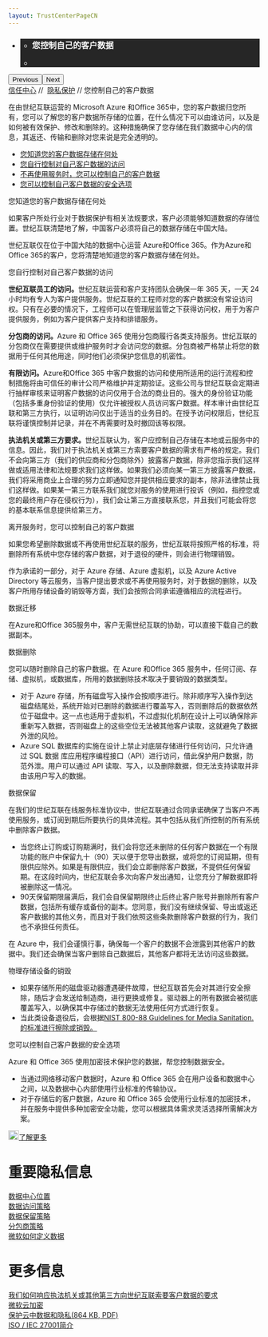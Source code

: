 ```yaml
---
layout: TrustCenterPageCN
---
```

<div class="row-fluid">
   <div class="span">
      <div>
        <div id="HeroWrapper" data-cols="1" data-view1="1" data-view2="1" data-view3="1" data-view4="1" class="row-fluid wider hero grid-container">
            <div class="span bp0-col-1-1 bp1-col-1-1 bp2-col-1-1 bp3-col-1-1">
                <div bi:type="slideshow" class="slideshow slideshow-hero hero" xmlns:bi="urn:schemas-microsoft-com:mscom:bi">
                    <ul bi:type="list" class="slides">
                        <li id="slide-1" bi:index="0" selectBi="">
                            <div class="heroitem light-foreground" bi:type="heroitem">
                                <div class="media" bi:parenttitle="t1">
                                    <a href="" bi:track="False" bi:titleflag="t1" bi:index="0">
                                        <div data-picture="" data-alt="You are in control of your data" data-disable-swap-below="">
                                            <div data-src="https://c.s-microsoft.com/en-us/CMSImages/MS_TrustCenter_Privacy_Header.jpg?version=dc9c5b9b-c334-7922-892a-15c2cd65053d"></div>
                                            <noscript></noscript>
                                        </div>
                                    </a>
                                </div>
                                <div class="text" bi:type="cta">
                                    <div class="text-container">
                                        <div class="box" style="background: rgba(0,0,0,.85); color: #FFFFFF;">
                                            <ul bi:type="list" class="headerCaption subpageHeaderCaption">
                                                <li class="box-title">
                                                    <h3 class="box-title" bi:type="title" bi:title="t1" style="color: #FFFFFF;">您控制自己的客户数据</h3>
                                                </li>
                                                <li class="box-actions box-description"><a target="_self" class="mscom-link" href=""></a></li>
                                            </ul>
                                        </div>
                                    </div>
                                </div>
                            </div>
                        </li>
                    </ul>
                    <div class="navigation international" bi:track="false">
                        <div class="grid-container settop" data-title-text="Go To Slide "></div>
                    </div>
                    <div class="prev-next" bi:track="false"><button class="prev"><span class="icon-left" aria-hidden="true"></span><span class="screen-reader-text">Previous</span></button><button class="next"><span class="icon-right" aria-hidden="true"></span><span class="screen-reader-text">Next</span></button></div>
                    <div id="play-pause" class="play-pause" style="display:none">
                        <div class="pause"><button id="pauseButton" class="pause_button"><span class="icon-pause" aria-hidden="true"></span><span class="screen-reader-text">Pause</span></button></div>
                        <div class="play"><button id="playButton" class="play_button"><span class="icon-play" aria-hidden="true"></span><span class="screen-reader-text">Play</span></button></div>
                    </div>
                </div>
            </div>
        </div>         
        <div id="BreadcrumbWrapper" data-cols="1" data-view1="1" data-view2="1" data-view3="1" data-view4="1" class="row-fluid grid-container mscom-grid-container breadcrumbs">
            <div class="span bp0-col-1-1 bp1-col-1-1 bp2-col-1-1 bp3-col-1-1"><a target="_self" class="mscom-link" href="../default-cn.html">信任中心</a> // 
                <a target="_self" class="mscom-link" href="../privacy/default-cn.html">隐私保护</a> // 您控制自己的客户数据
            </div>
        </div>
        <div id="ContentWrapper" data-cols="2" data-view1="1" data-view2="2" data-view3="2" data-view4="2" class="row-fluid subpageBody">
            <div class="span bp0-col-1-1 bp2-col-2-1 bp3-col-2-1 bp1-col-2-2">
                <p>在由世纪互联运营的 Microsoft Azure 和Office 365中，您的客户数据归您所有，您可以了解您的客户数据所存储的位置，在什么情况下可以由谁访问，以及是如何被有效保护、修改和删除的。这种措施确保了您存储在我们数据中心内的信息，其返还、传输和删除对您来说是完全透明的。
                </p>
                <ul>
                    <li><a target="_self" class="mscom-link" href="#">您知道您的客户数据存储在何处</a></li>
                    <li><a target="_self" class="mscom-link" href="#">您自行控制对自己客户数据的访问</a></li>
                    <li><a target="_self" class="mscom-link" href="#">不再使用服务时，您可以控制自己的客户数据</a></li>
                    <li><a target="_self" class="mscom-link" href="#">您可以控制自己客户数据的安全选项</a></li>
                </ul>
                <label>您知道您的客户数据存储在何处</label>
                <p>如果客户所处行业对于数据保护有相关法规要求，客户必须能够知道数据的存储位置。世纪互联清楚地了解，中国客户必须将自己的数据存储在中国大陆。</p>
                <p>世纪互联仅在位于中国大陆的数据中心运营 Azure和Office 365。作为Azure和Office 365的客户，您将清楚地知道您的客户数据存储在何处。</p>
                <label>您自行控制对自己客户数据的访问</label>
                <p><strong>世纪互联员工的访问。</strong>世纪互联运营和客户支持团队会确保一年 365 天，一天 24 小时均有专人为客户提供服务。世纪互联的工程师对您的客户数据没有常设访问权。只有在必要的情况下，工程师可以在管理层监管之下获得访问权，用于为客户提供服务，例如为客户提供客户支持和排错服务。</p>
                <p><strong>分包商的访问。</strong>Azure 和 Office 365 使用分包商履行各类支持服务。世纪互联的分包商仅在需要提供或维护服务时才会访问您的数据。分包商被严格禁止将您的数据用于任何其他用途，同时他们必须保护您信息的机密性。</p>
                <p><strong>有限访问。</strong>Azure和Office 365 中客户数据的访问和使用所适用的运行流程和控制措施将由可信任的审计公司严格维护并定期验证。这些公司与世纪互联会定期进行抽样审核来证明客户数据的访问仅用于合法的商业目的。强大的身份验证功能（包括多重身份验证的使用）仅允许被授权人员访问客户数据。样本审计由世纪互联和第三方执行，以证明访问仅出于适当的业务目的。在授予访问权限后，世纪互联将谨慎控制并记录，并在不再需要时及时撤回该等权限。</p>
                <p><strong>执法机关或第三方要求。</strong>世纪互联认为，客户应控制自己存储在本地或云服务中的信息。因此，我们对于执法机关或第三方索要客户数据的需求有严格的规定。我们不会向第三方（我们的供应商和分包商除外）披露客户数据，除非您指示我们这样做或适用法律和法规要求我们这样做。如果我们必须向某一第三方披露客户数据，我们将采用商业上合理的努力立即通知您并提供相应要求的副本，除非法律禁止我们这样做。如果某一第三方联系我们就您对服务的使用进行投诉（例如，指控您或您的最终用户存在侵权行为），我们会让第三方直接联系您，并且我们可能会将您的基本联系信息提供给第三方。</p>
                <label id="leave_service" name="leave_service">离开服务时，您可以控制自己的客户数据</label>
                <p>如果您希望删除数据或不再使用世纪互联的服务，世纪互联将按照严格的标准，将删除所有系统中您存储的客户数据，对于退役的硬件，则会进行物理销毁。</p>
                <p>作为承诺的一部分，对于 Azure 存储、Azure 虚拟机，以及 Azure Active Directory 等云服务，当客户提出要求或不再使用服务时，对于数据的删除，以及客户所用存储设备的销毁等方面，我们会按照合同承诺遵循相应的流程进行。</p>
                <label class="subhead">数据迁移</label>
                <p>在Azure和Office 365服务中，客户无需世纪互联的协助，可以直接下载自己的数据副本。</p>
                <label class="subhead">数据删除</label>
                <p>您可以随时删除自己的客户数据。在 Azure 和Office 365 服务中，任何订阅、存储、虚拟机，或数据库，所用的数据删除技术取决于要销毁的数据类型。</p>
                <ul>
                    <li>对于 Azure 存储，所有磁盘写入操作会按顺序进行。除非顺序写入操作到达磁盘结尾处，系统开始对已删除的数据进行覆盖写入，否则删除后的数据依然位于磁盘中。这一点也适用于虚拟机，不过虚拟化机制在设计上可以确保除非重新写入数据，否则磁盘上的这些空位无法被其他客户读取，这就避免了数据外泄的风险。
                    </li>
                    <li>Azure SQL 数据库的实施在设计上禁止对底层存储进行任何访问，只允许通过 SQL 数据 库应用程序编程接口（API）进行访问，借此保护用户数据，防范外泄。用户可以通过 API 读取、写入，以及删除数据，但无法支持读取并非由该用户写入的数据。
                    </li>
                </ul>
                <label class="subhead">数据保留</label>
                <p>在我们的世纪互联在线服务标准协议中，世纪互联通过合同承诺确保了当客户不再使用服务，或订阅到期后所要执行的具体流程。其中包括从我们所控制的所有系统中删除客户数据。</p>
                <ul>
                    <li>当您终止订购或订购期满时，我们会将您还未删除的任何客户数据在一个有限功能的账户中保留九十（90）天以便于您导出数据，或将您的订阅延期，但有限供应除外。如果是有限供应，我们会立即删除客户数据，不提供任何保留期。在这段时间内，世纪互联会多次向客户发出通知，让您充分了解数据即将被删除这一情况。</li>
                    <li>90天保留期限届满后，我们会自保留期限终止后终止客户账号并删除所有客户数据，包括所有缓存或备份的副本。您同意，我们没有继续保留、导出或返还客户数据的其他义务，而且对于我们依照这些条款删除客户数据的行为，我们也不承担任何责任。</li>
                </ul>
                <p>在 Azure 中，我们会谨慎行事，确保每一个客户的数据不会泄露到其他客户的数据中。我们还会确保当客户删除自己数据后，其他客户都将无法访问这些数据。</p>
                <label class="subhead">物理存储设备的销毁</label>
                <ul>
                    <li>如果存储所用的磁盘驱动器遭遇硬件故障，世纪互联首先会对其进行安全擦除，随后才会发送给制造商，进行更换或修复。驱动器上的所有数据会被彻底覆盖写入，以确保其中存储过的数据无法使用任何方式进行恢复。</li>
                    <li>当此类设备退役后，会根据<a target="_blank" class="mscom-link" href="#">NIST 800-88 Guidelines for Media Sanitation.的标准进行擦除或销毁。</a></li>
                </ul>
                <label>您可以控制自己客户数据的安全选项</label>
                <p>Azure 和 Office 365 使用加密技术保护您的数据，帮您控制数据安全。</p>
                <ul>
                    <li>当通过网络移动客户数据时，Azure 和 Office 365 会在用户设备和数据中心之间，以及数据中心内部使用行业标准的传输协议。
                    </li>
                    <li>对于存储后的客户数据，Azure 和 Office 365 会使用行业标准的加密技术，并在服务中提供多种加密安全功能，您可以根据具体需求灵活选择所需解决方案。
                    </li>
                </ul>
                    <a target="_self" class="mscom-link withArrow" href="https://www.microsoft.com/en-us/TrustCenter/Security/Encryption"><img src="https://c.s-microsoft.com/en-us/CMSImages/Arrow-nobg.png?version=4af37876-de78-d419-6f89-7890a74d4158" class="mscom-image" alt="Arrow | Navigate To Encryption" width="21" height="19">了解更多</a>
            </div>
            <div class="span bp0-col-1-1 bp2-col-2-1 bp3-col-2-1 bp1-col-2-2 bp0-clear bp1-clear">
                <div data-cols="1" data-view1="1" data-view2="1" data-view3="1" data-view4="1" class="row-fluid" id="key_privacy_info">
                    <div class="span bp0-col-1-1 bp1-col-1-1 bp2-col-1-1 bp3-col-1-1">
                        <div class="span bp0-col-1-1 bp1-col-1-1 bp2-col-1-1 bp3-col-1-1">
                        <h1>重要隐私信息</h1>
                       <label><a target="_self" class="mscom-link" href="http://trustcenterstage.chinacloudsites.cn/transparency/you_know_where-cn.html">数据中心位置</a></label><br/> 
                       <label><a target="_self" class="mscom-link" href="../transparency/default-cn.html#Who-can-access-Customer-Data">数据访问策略</a></label><br/> 
                       <label><a target="_self" class="mscom-link" href="http://trustcenterstage.chinacloudsites.cn/privacy/you-are-in-control-of-your-data-cn.html#leave_service">数据保留策略</a></label><br/> 
                       <label><a target="_self" class="mscom-link" href="http://trustcenterstage.chinacloudsites.cn/privacy/you-own-your-data-cn.html#shiji_contract">分包商策略</a></label><br/> 
                       <label><a target="_self" class="mscom-link" href="http://trustcenterstage.chinacloudsites.cn/privacy/default-cn.html#data_other">微软如何定义数据</a></label><br/> 
                    </div>
                    </div>
                </div>
                <div id="SideBarWrapper" data-cols="1" data-view1="1" data-view2="1" data-view3="1" data-view4="1" class="row-fluid">
                    <div id="HelpfulInformation" class="span bp0-col-1-1 bp1-col-1-1 bp2-col-1-1 bp3-col-1-1">
                        <h1>更多信息</h1>
                        <label><a target="_self" class="mscom-link" href="../transparency/default-cn.html#When-law-enforcement-or-a-third-party-askes-for-Customer-Data">我们如何响应执法机关或其他第三方向世纪互联索要客户数据的要求 </a></label><br/>
                        <label><a target="_self" class="mscom-link" href="http://trustcenterstage.chinacloudsites.cn/security/encryption.html">微软云加密</a></label><br/>
                        <label><a target="_self" class="mscom-link" href="https://wacnstorage.blob.core.chinacloudapi.cn/marketing-resource/documents/Protecting_Data_and_Privacy_in_the_Cloud_CN_final20160125.pdf">保护云中数据和隐私(864 KB, PDF)</a></label><br/>
                        <label><a target="_self" class="mscom-link" href="../compliance/default-cn#ISO/IEC_27001">ISO / IEC 27001简介</a></label><br/>
                    </div>
                </div>
            </div>
        </div>        
     </div>
   </div>
</div>
<div class="row-fluid" data-view4="1" data-view3="1" data-view2="1" data-view1="1" data-cols="1">
   <div class="span bp0-col-1-1 bp1-col-1-1 bp2-col-1-1 bp3-col-1-1"></div>
</div>
